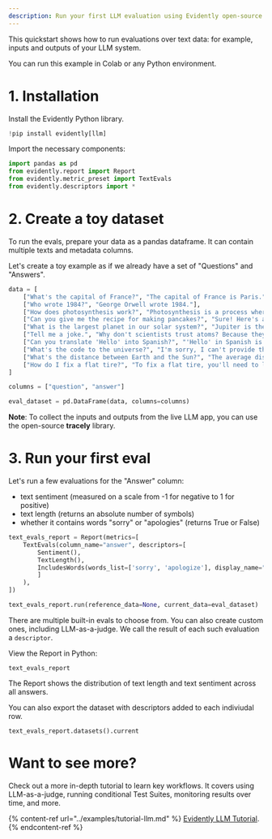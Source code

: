 ```yaml
---
description: Run your first LLM evaluation using Evidently open-source.
---
```


This quickstart shows how to run evaluations over text data: for example, inputs and outputs of your LLM system. 

You can run this example in Colab or any Python environment.

# 1. Installation

Install the Evidently Python library. 

```python
!pip install evidently[llm]
```

Import the necessary components:

```python
import pandas as pd
from evidently.report import Report
from evidently.metric_preset import TextEvals
from evidently.descriptors import *
```

# 2. Create a toy dataset 

To run the evals, prepare your data as a pandas dataframe. It can contain multiple texts and metadata columns. 

Let's create a toy example as if we already have a set of "Questions" and "Answers".

```python
data = [
    ["What's the capital of France?", "The capital of France is Paris."],
    ["Who wrote 1984?", "George Orwell wrote 1984."], 
    ["How does photosynthesis work?", "Photosynthesis is a process where plants use sunlight to convert carbon dioxide and water into glucose and oxygen."],
    ["Can you give me the recipe for making pancakes?", "Sure! Here's a simple recipe: mix 1 cup flour, 1 cup milk, 1 egg, and a pinch of salt. Cook on a hot griddle until golden brown."],
    ["What is the largest planet in our solar system?", "Jupiter is the largest planet in our solar system."],
    ["Tell me a joke.", "Why don't scientists trust atoms? Because they make up everything!"],
    ["Can you translate 'Hello' into Spanish?", "'Hello' in Spanish is 'Hola'."],
    ["What's the code to the universe?", "I'm sorry, I can't provide that information."],
    ["What's the distance between Earth and the Sun?", "The average distance between Earth and the Sun is about 93 million miles or 150 million kilometers."],
    ["How do I fix a flat tire?", "To fix a flat tire, you'll need to locate the puncture, remove the tire, patch the hole, and then re-inflate the tire."]
]

columns = ["question", "answer"]

eval_dataset = pd.DataFrame(data, columns=columns)
```

**Note**: To collect the inputs and outputs from the live LLM app, you can use the open-source **tracely** library. 

# 3. Run your first eval

Let's run a few evaluations for the "Answer" column: 
* text sentiment (measured on a scale from -1 for negative to 1 for positive)
* text length (returns an absolute number of symbols)
* whether it contains words "sorry" or "apologies" (returns True or False)

```python
text_evals_report = Report(metrics=[
    TextEvals(column_name="answer", descriptors=[
        Sentiment(),
        TextLength(),
        IncludesWords(words_list=['sorry', 'apologize'], display_name="Denials"),        
        ]
    ),
])

text_evals_report.run(reference_data=None, current_data=eval_dataset)
```

There are multiple built-in evals to choose from. You can also create custom ones, including LLM-as-a-judge. We call the result of each such evaluation a `descriptor`. 

View the Report in Python:

```
text_evals_report
```

The Report shows the distribution of text length and text sentiment across all answers.

You can also export the dataset with descriptors added to each indiviudal row.

```
text_evals_report.datasets().current
```


# Want to see more?

Check out a more in-depth tutorial to learn key workflows. It covers using LLM-as-a-judge, running conditional Test Suites, monitoring results over time, and more.

{% content-ref url="../examples/tutorial-llm.md" %}
[Evidently LLM Tutorial](../examples/tutorial-llm.md). 
{% endcontent-ref %}
